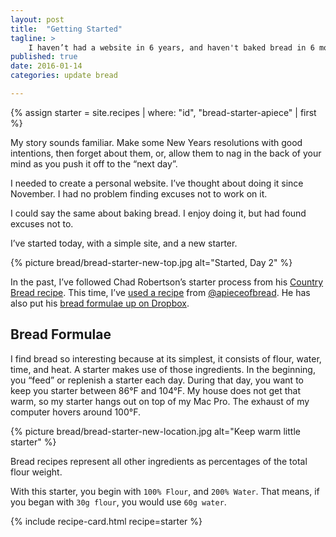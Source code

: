 ```yaml
---
layout: post
title:  "Getting Started"
tagline: >
    I haven’t had a website in 6 years, and haven't baked bread in 6 months. It’s time to change that.
published: true
date: 2016-01-14
categories: update bread

---
```


{% assign starter = site.recipes | where: "id", "bread-starter-apiece" | first %}


My story sounds familiar. Make some New Years resolutions with good intentions,
then forget about them, or, allow them to nag in the back of your mind
as you push it off to the “next day”.

I needed to create a personal website. I’ve thought about doing it since November.
I had no problem finding excuses not to work on it.

I could say the same about baking bread. I enjoy doing it, but had found excuses not to.

I’ve started today, with a simple site, and a new starter.

{% picture bread/bread-starter-new-top.jpg alt="Started, Day 2" %}

In the past, I’ve followed Chad Robertson’s starter process from his [Country Bread recipe](http://cooking.nytimes.com/recipes/1016277-tartines-country-bread). This time, I’ve [used a recipe](https://www.dropbox.com/sh/9qinzbju8ihqy22/AADvBda8-wy6Otxq73_nNlvNa/GET%20STARTER'ED.pdf?dl=0) from [@apieceofbread](https://instagram.com/apieceofbread). He has also put his [bread formulae up on Dropbox](https://www.dropbox.com/sh/9qinzbju8ihqy22/AACjVcSIkHGDAAPQTRClXsjya?dl=0).

## Bread Formulae

I find bread so interesting because at its simplest, it consists of flour, water, time, and heat. A starter makes use of those ingredients. In the beginning, you “feed” or replenish a starter each day. During that day, you want to keep you starter between 86°F and 104°F. My house does not get that warm, so my starter hangs out on top of my Mac Pro. The exhaust of my computer hovers around 100°F.

{% picture bread/bread-starter-new-location.jpg alt="Keep warm little starter" %}

Bread recipes represent all other ingredients as percentages of the total flour weight.

With this starter, you begin with `100% Flour`, and `200% Water`. That means, if you began with `30g flour`, you would use `60g water`.

{% include recipe-card.html recipe=starter %}

